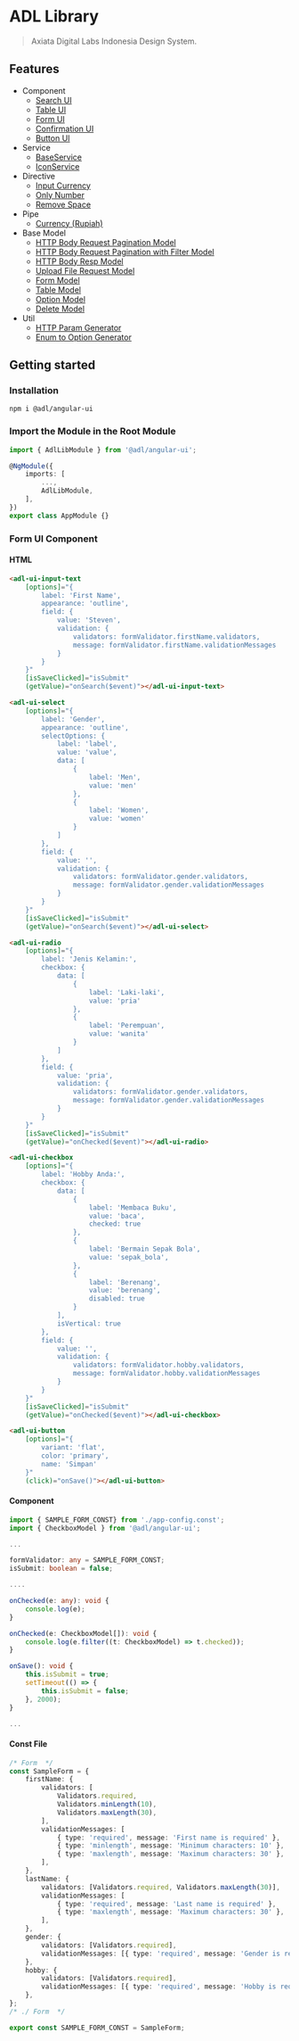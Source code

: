 # ADL Library

> Axiata Digital Labs Indonesia Design System.

## Features

- Component
  - [Search UI](https://github.com/abudygold/Angular-UI?tab=readme-ov-file#search-ui-component)
  - [Table UI](https://github.com/abudygold/Angular-UI/blob/main/README-TABLE.md)
  - [Form UI](https://github.com/abudygold/Angular-UI/blob/main/README-FORM.md)
  - [Confirmation UI](https://github.com/abudygold/Angular-UI/blob/main/README-CONFIRMATION.md)
  - [Button UI](https://github.com/abudygold/Angular-UI?tab=readme-ov-file#button-ui-component)
- Service
  - [BaseService](https://github.com/abudygold/Angular-UI/blob/main/README-SERVICE.md#base-service)
  - [IconService](https://github.com/abudygold/Angular-UI/blob/main/README-SERVICE.md#icon-service)
- Directive
  - [Input Currency](https://github.com/abudygold/Angular-UI/blob/main/README-DIRECTIVE.md#input-currency)
  - [Only Number](https://github.com/abudygold/Angular-UI/blob/main/README-DIRECTIVE.md#only-number)
  - [Remove Space](https://github.com/abudygold/Angular-UI/blob/main/README-DIRECTIVE.md#remove-space)
- Pipe
  - [Currency (Rupiah)](https://github.com/abudygold/Angular-UI?tab=readme-ov-file#currency-rupiah)
- Base Model
  - [HTTP Body Request Pagination Model](https://github.com/abudygold/Angular-UI/blob/main/README-MODEL.md#http-body-request-pagination-model)
  - [HTTP Body Request Pagination with Filter Model](https://github.com/abudygold/Angular-UI/blob/main/README-MODEL.md#http-body-request-pagination-with-filter-model)
  - [HTTP Body Resp Model](https://github.com/abudygold/Angular-UI/blob/main/README-MODEL.md#http-body-resp-model)
  - [Upload File Request Model](https://github.com/abudygold/Angular-UI/blob/main/README-MODEL.md#upload-file-request-model)
  - [Form Model](https://github.com/abudygold/Angular-UI/blob/main/README-MODEL.md#form-model)
  - [Table Model](https://github.com/abudygold/Angular-UI/blob/main/README-MODEL.md#table-model)
  - [Option Model](https://github.com/abudygold/Angular-UI/blob/main/README-MODEL.md#option-model)
  - [Delete Model](https://github.com/abudygold/Angular-UI/blob/main/README-MODEL.md#delete-model)
- Util
  - [HTTP Param Generator](https://github.com/abudygold/Angular-UI/blob/main/README-UTIL.md#http-param-generator)
  - [Enum to Option Generator](https://github.com/abudygold/Angular-UI/blob/main/README-UTIL.md#enum-to-option-generator)

## Getting started

### Installation

```shell
npm i @adl/angular-ui
```

### Import the Module in the Root Module

```typescript
import { AdlLibModule } from '@adl/angular-ui';

@NgModule({
	imports: [
		...,
		AdlLibModule,
	],
})
export class AppModule {}
```

### Form UI Component

#### HTML

```html
<adl-ui-input-text
	[options]="{
        label: 'First Name',
        appearance: 'outline',
        field: {
            value: 'Steven',
            validation: {
                validators: formValidator.firstName.validators,
                message: formValidator.firstName.validationMessages
            }
        }
    }"
	[isSaveClicked]="isSubmit"
	(getValue)="onSearch($event)"></adl-ui-input-text>

<adl-ui-select
	[options]="{
        label: 'Gender',
        appearance: 'outline',
        selectOptions: {
            label: 'label',
            value: 'value',
            data: [
                {
                    label: 'Men',
                    value: 'men'
                },
                {
                    label: 'Women',
                    value: 'women'
                }
            ]
        },
        field: {
            value: '',
            validation: {
                validators: formValidator.gender.validators,
                message: formValidator.gender.validationMessages
            }
        }
    }"
	[isSaveClicked]="isSubmit"
	(getValue)="onSearch($event)"></adl-ui-select>

<adl-ui-radio
	[options]="{
        label: 'Jenis Kelamin:',
        checkbox: {
            data: [
                {
                    label: 'Laki-laki',
                    value: 'pria'
                },
                {
                    label: 'Perempuan',
                    value: 'wanita'
                }
            ]
        },
        field: {
            value: 'pria',
            validation: {
                validators: formValidator.gender.validators,
                message: formValidator.gender.validationMessages
            }
        }
    }"
	[isSaveClicked]="isSubmit"
	(getValue)="onChecked($event)"></adl-ui-radio>

<adl-ui-checkbox
	[options]="{
        label: 'Hobby Anda:',
        checkbox: {
            data: [
                {
                    label: 'Membaca Buku',
                    value: 'baca',
                    checked: true
                },
                {
                    label: 'Bermain Sepak Bola',
                    value: 'sepak_bola',
                },
                {
                    label: 'Berenang',
                    value: 'berenang',
                    disabled: true
                }
            ],
            isVertical: true
        },
        field: {
            value: '',
            validation: {
                validators: formValidator.hobby.validators,
                message: formValidator.hobby.validationMessages
            }
        }
    }"
	[isSaveClicked]="isSubmit"
	(getValue)="onChecked($event)"></adl-ui-checkbox>

<adl-ui-button
	[options]="{
        variant: 'flat',
        color: 'primary',
        name: 'Simpan'
    }"
	(click)="onSave()"></adl-ui-button>
```

#### Component

```typescript
import { SAMPLE_FORM_CONST} from './app-config.const';
import { CheckboxModel } from '@adl/angular-ui';

...

formValidator: any = SAMPLE_FORM_CONST;
isSubmit: boolean = false;

....

onChecked(e: any): void {
    console.log(e);
}

onChecked(e: CheckboxModel[]): void {
    console.log(e.filter((t: CheckboxModel) => t.checked));
}

onSave(): void {
    this.isSubmit = true;
    setTimeout(() => {
        this.isSubmit = false;
    }, 2000);
}

...
```

#### Const File

```typescript
/* Form  */
const SampleForm = {
	firstName: {
		validators: [
			Validators.required,
			Validators.minLength(10),
			Validators.maxLength(30),
		],
		validationMessages: [
			{ type: 'required', message: 'First name is required' },
			{ type: 'minlength', message: 'Minimum characters: 10' },
			{ type: 'maxlength', message: 'Maximum characters: 30' },
		],
	},
	lastName: {
		validators: [Validators.required, Validators.maxLength(30)],
		validationMessages: [
			{ type: 'required', message: 'Last name is required' },
			{ type: 'maxlength', message: 'Maximum characters: 30' },
		],
	},
	gender: {
		validators: [Validators.required],
		validationMessages: [{ type: 'required', message: 'Gender is required' }],
	},
	hobby: {
		validators: [Validators.required],
		validationMessages: [{ type: 'required', message: 'Hobby is required' }],
	},
};
/* ./ Form  */

export const SAMPLE_FORM_CONST = SampleForm;
```
